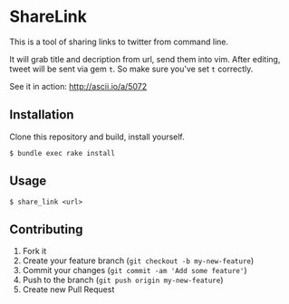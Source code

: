 # ShareLink

This is a tool of sharing links to twitter from command line.

It will grab title and decription from url, send them into vim. After editing, tweet will be sent via gem `t`. So make sure you've set `t` correctly.

See it in action: http://ascii.io/a/5072

## Installation

Clone this repository and build, install yourself.

    $ bundle exec rake install

## Usage

    $ share_link <url>

## Contributing

1. Fork it
2. Create your feature branch (`git checkout -b my-new-feature`)
3. Commit your changes (`git commit -am 'Add some feature'`)
4. Push to the branch (`git push origin my-new-feature`)
5. Create new Pull Request
